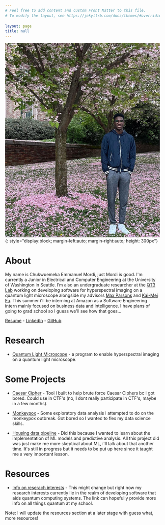 ```yaml
---
# Feel free to add content and custom Front Matter to this file.
# To modify the layout, see https://jekyllrb.com/docs/themes/#overriding-theme-defaults

layout: page
title: null
---
```


![My Picture](assets/pic.jpg){: style="display:block; margin-left:auto; margin-right:auto; height: 300px"}

# About

My name is Chukwuemeka Emmanuel Mordi, just Mordi is good. I'm currently a Junior in Electrical and Computer Engineering at the University of Washington in Seattle. I’m also an undergraduate researcher at the [QT3 Lab](https://sites.google.com/uw.edu/qt3-lab/home) working on developing software for hyperspectral imaging on a quantum light microscope alongside my advisors [Max Parsons](https://people.ece.uw.edu/parsons_max/) and [Kai-Mei Fu](https://phys.washington.edu/people/kai-mei-fu). This summer i'll be interning at Amazon as a Software Engineering intern mainly focused on business data and intelligence. I have plans of going to grad school so I guess we'll see how that goes... 

[Resume](assets/C_Mordi_Resume.pdf) -
[LinkedIn](https://linkedin.com/in/chukwuemeka-mordi) -
[GitHub](https://github.com/cmordi)

# Research

 - [Quantum Light Microscope](https://github.com/qt3uw) - a program to enable hyperspectral imaging on a quantum light microscope. 

# Some Projects

 - [Caesar Cipher](https://github.com/cmordi/caesar_cipher) - Tool I built to help brute force Caesar Ciphers bc I got bored. Could use in CTF's (no, I dont really participate in CTF's, maybe in a few months).

 - [Monkeypox](https://github.com/cmordi/monkeypox) - Some exploratory data analysis I attempted to do on the monkeypox outbreak. Got bored so I wanted to flex my data science skills.

 - [Housing data pipeline](https://github.com/cmordi/redfin-pipeline) -
    Did this because I wanted to learn about the implementation of ML models and predictive analysis. All this project did was just make me more skeptical about ML, i'll talk about that another time. It's still in progress but it needs to be put up here since it taught me a very important lesson.

# Resources

 - [Info on reserach interests](https://www.quantumx.washington.edu/research/) - This might change but right now my research interests currently lie in the realm of developing software that aids quantum computing systems. The link can hopefully provide more info on all things quantum at my school.
  
Note: I will update the resources section at a later stage with guess what, more resources!
